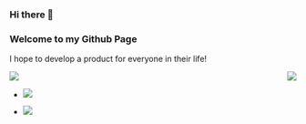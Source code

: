 ### Hi there 👋
### Welcome to my Github Page

I hope to develop a product for everyone in their life!

<img align="right" src="https://github-readme-stats.vercel.app/api?username=CharlexChen&theme=tokyonight&show_icons=true&count_private=true"/>

<img src="https://github-readme-stats.vercel.app/api/top-langs/?username=CharlexChen&layout=compact&theme=tokyonight&show_icons=true&count_private=true"/>


<ul>
  <li><p></p><img src="https://img.shields.io/github/followers/CharlexChen?style=social"/></li>
  <li><p></p><img src="https://img.shields.io/github/stars/CharlexChen?style=social"/></li>
</ul>






<!--
**CharlexChen/CharlexChen** is a ✨ _special_ ✨ repository because its `README.md` (this file) appears on your GitHub profile.

Here are some ideas to get you started:

- 🔭 I’m currently working on ...
- 🌱 I’m currently learning ...
- 👯 I’m looking to collaborate on ...
- 🤔 I’m looking for help with ...
- 💬 Ask me about ...
- 📫 How to reach me: ...
- 😄 Pronouns: ...
- ⚡ Fun fact: ...
-->
